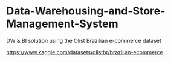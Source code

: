 # Data-Warehousing-and-Store-Management-System
DW &amp; BI solution using the Olist Brazilian e-commerce dataset

https://www.kaggle.com/datasets/olistbr/brazilian-ecommerce


